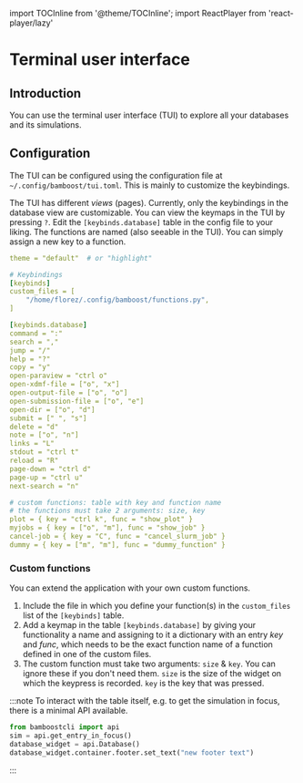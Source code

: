 import TOCInline from '@theme/TOCInline';
import ReactPlayer from 'react-player/lazy'

# Terminal user interface

<TOCInline toc={toc}/>

## Introduction

You can use the terminal user interface (TUI) to explore all your databases and
its simulations.

<div style={{ width: "100%", display: "flex", justifyContent: "center" }}>
    <ReactPlayer playing controls url='/videos/tui-showcase.webm' type="video/webm" />
</div>

## Configuration

The TUI can be configured using the configuration file at
`~/.config/bamboost/tui.toml`. This is mainly to customize the keybindings.

The TUI has different _views_ (pages). Currently, only the keybindings in the
database view are customizable. You can view the keymaps in the TUI by pressing
`?`.
Edit the `[keybinds.database]` table in the config file to your liking. The
functions are named (also seeable in the TUI). You can simply assign a new key
to a function.

```yaml title='Example configuration file'
theme = "default"  # or "highlight"

# Keybindings
[keybinds]
custom_files = [
    "/home/florez/.config/bamboost/functions.py",
]

[keybinds.database]
command = ":"
search = ","
jump = "/"
help = "?"
copy = "y"
open-paraview = "ctrl o"
open-xdmf-file = ["o", "x"]
open-output-file = ["o", "o"]
open-submission-file = ["o", "e"]
open-dir = ["o", "d"]
submit = [" ", "s"]
delete = "d"
note = ["o", "n"]
links = "L"
stdout = "ctrl t"
reload = "R"
page-down = "ctrl d"
page-up = "ctrl u"
next-search = "n"

# custom functions: table with key and function name
# the functions must take 2 arguments: size, key
plot = { key = "ctrl k", func = "show_plot" }
myjobs = { key = ["o", "m"], func = "show_job" }
cancel-job = { key = "C", func = "cancel_slurm_job" }
dummy = { key = ["m", "m"], func = "dummy_function" }
```

### Custom functions

You can extend the application with your own custom functions.

1. Include the file in which you define your function(s) in the `custom_files`
   list of the `[keybinds]` table.
2. Add a keymap in the table `[keybinds.database]` by giving your functionality
   a name and assigning to it a dictionary with an entry _key_ and _func_, which
   needs to be the exact function name of a function defined in one of the
   custom files.
3. The custom function must take two arguments: `size` & `key`. You can ignore
   these if you don't need them. `size` is the size of the widget on which the
   keypress is recorded. `key` is the key that was pressed.

:::note
To interact with the table itself, e.g. to get the simulation in focus, there is
a minimal API available.

```python title='bamboostcli API'
from bamboostcli import api
sim = api.get_entry_in_focus()
database_widget = api.Database()
database_widget.container.footer.set_text("new footer text")
```

:::
